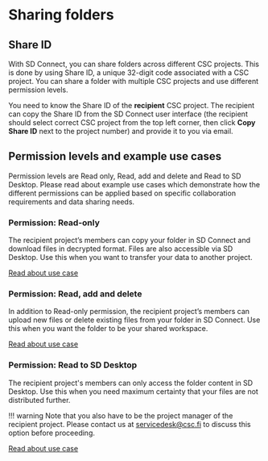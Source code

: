 # Sharing folders

## Share ID 

With SD Connect, you can share folders across different CSC projects. This is done by using Share ID, a unique 32-digit code associated with a CSC project. You can share a folder with multiple CSC projects and use different permission levels. 

You need to know the Share ID of the **recipient** CSC project. The recipient can copy the Share ID from the SD Connect user interface (the recipient should select correct CSC project from the top left corner, then click **Copy Share ID** next to the project number) and provide it to you via email. 


## Permission levels and example use cases

Permission levels are Read only, Read, add and delete and Read to SD Desktop. Please read about example use cases which demonstrate how the different permissions can be applied based on specific collaboration requirements and data sharing needs.


### Permission: Read-only

 The recipient project’s members can copy your folder in SD Connect and download files in decrypted format. Files are also accessible via SD Desktop. Use this when you want to transfer your data to another project.

[Read about use case](./sd-connect-use-cases.md)

### Permission: Read, add and delete

In addition to Read-only permission, the recipient project’s members can upload new files or delete existing files from your folder in SD Connect. Use this when you want the folder to be your shared workspace. 

[Read about use case](./sd-connect-use-cases.md)


### Permission: Read to SD Desktop

The recipient project's members can only access the folder content in SD Desktop. Use this when you need maximum certainty that your files are not distributed further.

 !!! warning
    Note that you also have to be the project manager of the recipient project. Please contact us at servicedesk@csc.fi to discuss this option before proceeding.

[Read about use case](./sd-connect-use-cases.md)
